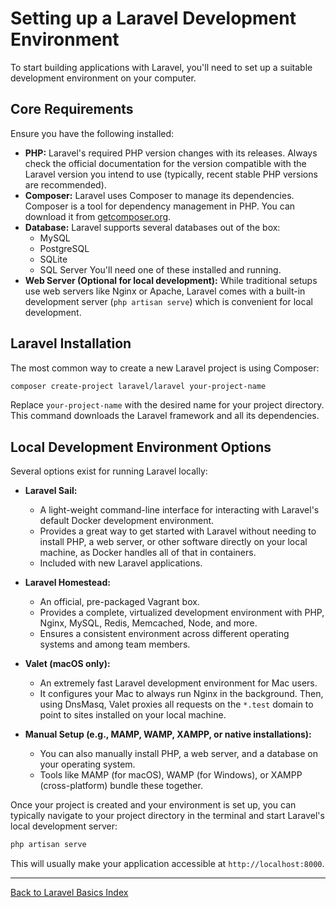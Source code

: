 # Setting up a Laravel Development Environment

To start building applications with Laravel, you'll need to set up a suitable development environment on your computer.

## Core Requirements

Ensure you have the following installed:

*   **PHP:** Laravel's required PHP version changes with its releases. Always check the official documentation for the version compatible with the Laravel version you intend to use (typically, recent stable PHP versions are recommended).
*   **Composer:** Laravel uses Composer to manage its dependencies. Composer is a tool for dependency management in PHP. You can download it from [getcomposer.org](https://getcomposer.org/).
*   **Database:** Laravel supports several databases out of the box:
    *   MySQL
    *   PostgreSQL
    *   SQLite
    *   SQL Server
    You'll need one of these installed and running.
*   **Web Server (Optional for local development):** While traditional setups use web servers like Nginx or Apache, Laravel comes with a built-in development server (`php artisan serve`) which is convenient for local development.

## Laravel Installation

The most common way to create a new Laravel project is using Composer:

```bash
composer create-project laravel/laravel your-project-name
```
Replace `your-project-name` with the desired name for your project directory. This command downloads the Laravel framework and all its dependencies.

## Local Development Environment Options

Several options exist for running Laravel locally:

*   **Laravel Sail:**
    *   A light-weight command-line interface for interacting with Laravel's default Docker development environment.
    *   Provides a great way to get started with Laravel without needing to install PHP, a web server, or other software directly on your local machine, as Docker handles all of that in containers.
    *   Included with new Laravel applications.

*   **Laravel Homestead:**
    *   An official, pre-packaged Vagrant box.
    *   Provides a complete, virtualized development environment with PHP, Nginx, MySQL, Redis, Memcached, Node, and more.
    *   Ensures a consistent environment across different operating systems and among team members.

*   **Valet (macOS only):**
    *   An extremely fast Laravel development environment for Mac users.
    *   It configures your Mac to always run Nginx in the background. Then, using DnsMasq, Valet proxies all requests on the `*.test` domain to point to sites installed on your local machine.

*   **Manual Setup (e.g., MAMP, WAMP, XAMPP, or native installations):**
    *   You can also manually install PHP, a web server, and a database on your operating system.
    *   Tools like MAMP (for macOS), WAMP (for Windows), or XAMPP (cross-platform) bundle these together.

Once your project is created and your environment is set up, you can typically navigate to your project directory in the terminal and start Laravel's local development server:

```bash
php artisan serve
```
This will usually make your application accessible at `http://localhost:8000`.

---
[Back to Laravel Basics Index](https://hackmd.io/@jmrecodes/B1PTGFkXgl)
